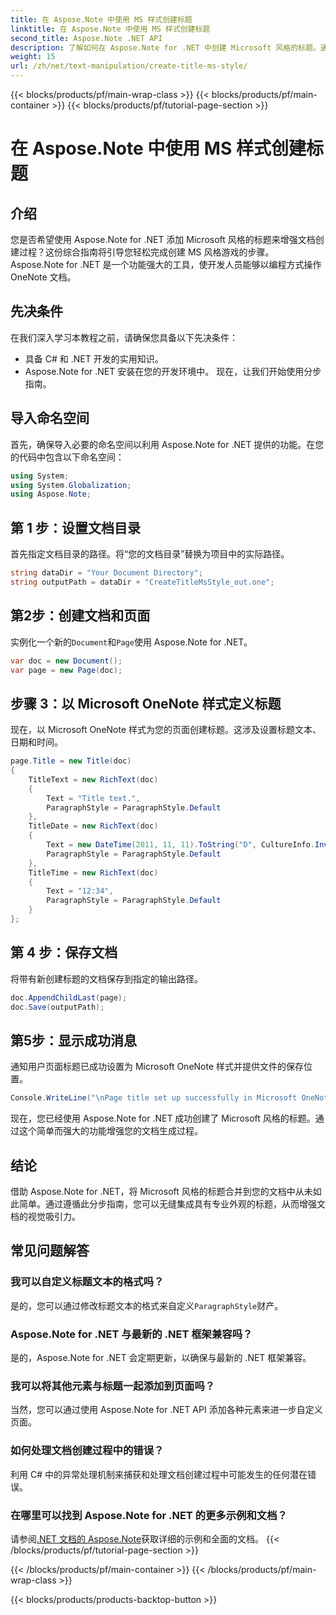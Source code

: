```yaml
---
title: 在 Aspose.Note 中使用 MS 样式创建标题
linktitle: 在 Aspose.Note 中使用 MS 样式创建标题
second_title: Aspose.Note .NET API
description: 了解如何在 Aspose.Note for .NET 中创建 Microsoft 风格的标题。通过这个易于理解的教程提升您的文档演示。
weight: 15
url: /zh/net/text-manipulation/create-title-ms-style/
---
```


{{< blocks/products/pf/main-wrap-class >}}
{{< blocks/products/pf/main-container >}}
{{< blocks/products/pf/tutorial-page-section >}}

# 在 Aspose.Note 中使用 MS 样式创建标题

## 介绍
您是否希望使用 Aspose.Note for .NET 添加 Microsoft 风格的标题来增强文档创建过程？这份综合指南将引导您轻松完成创建 MS 风格游戏的步骤。 Aspose.Note for .NET 是一个功能强大的工具，使开发人员能够以编程方式操作 OneNote 文档。
## 先决条件
在我们深入学习本教程之前，请确保您具备以下先决条件：
- 具备 C# 和 .NET 开发的实用知识。
- Aspose.Note for .NET 安装在您的开发环境中。
现在，让我们开始使用分步指南。
## 导入命名空间
首先，确保导入必要的命名空间以利用 Aspose.Note for .NET 提供的功能。在您的代码中包含以下命名空间：
```csharp
using System;
using System.Globalization;
using Aspose.Note;
```
## 第 1 步：设置文档目录
首先指定文档目录的路径。将“您的文档目录”替换为项目中的实际路径。
```csharp
string dataDir = "Your Document Directory";
string outputPath = dataDir + "CreateTitleMsStyle_out.one";
```
## 第2步：创建文档和页面
实例化一个新的`Document`和`Page`使用 Aspose.Note for .NET。
```csharp
var doc = new Document();
var page = new Page(doc);
```
## 步骤 3：以 Microsoft OneNote 样式定义标题
现在，以 Microsoft OneNote 样式为您的页面创建标题。这涉及设置标题文本、日期和时间。
```csharp
page.Title = new Title(doc)
{
    TitleText = new RichText(doc)
    {
        Text = "Title text.",
        ParagraphStyle = ParagraphStyle.Default
    },
    TitleDate = new RichText(doc)
    {
        Text = new DateTime(2011, 11, 11).ToString("D", CultureInfo.InvariantCulture),
        ParagraphStyle = ParagraphStyle.Default
    },
    TitleTime = new RichText(doc)
    {
        Text = "12:34",
        ParagraphStyle = ParagraphStyle.Default
    }
};
```
## 第 4 步：保存文档
将带有新创建标题的文档保存到指定的输出路径。
```csharp
doc.AppendChildLast(page);
doc.Save(outputPath);
```
## 第5步：显示成功消息
通知用户页面标题已成功设置为 Microsoft OneNote 样式并提供文件的保存位置。
```csharp
Console.WriteLine("\nPage title set up successfully in Microsoft OneNote style.\nFile saved at " + outputPath);
```
现在，您已经使用 Aspose.Note for .NET 成功创建了 Microsoft 风格的标题。通过这个简单而强大的功能增强您的文档生成过程。
## 结论
借助 Aspose.Note for .NET，将 Microsoft 风格的标题合并到您的文档中从未如此简单。通过遵循此分步指南，您可以无缝集成具有专业外观的标题，从而增强文档的视觉吸引力。
## 常见问题解答
### 我可以自定义标题文本的格式吗？
是的，您可以通过修改标题文本的格式来自定义`ParagraphStyle`财产。
### Aspose.Note for .NET 与最新的 .NET 框架兼容吗？
是的，Aspose.Note for .NET 会定期更新，以确保与最新的 .NET 框架兼容。
### 我可以将其他元素与标题一起添加到页面吗？
当然，您可以通过使用 Aspose.Note for .NET API 添加各种元素来进一步自定义页面。
### 如何处理文档创建过程中的错误？
利用 C# 中的异常处理机制来捕获和处理文档创建过程中可能发生的任何潜在错误。
### 在哪里可以找到 Aspose.Note for .NET 的更多示例和文档？
请参阅[.NET 文档的 Aspose.Note](https://reference.aspose.com/note/net/)获取详细的示例和全面的文档。
{{< /blocks/products/pf/tutorial-page-section >}}

{{< /blocks/products/pf/main-container >}}
{{< /blocks/products/pf/main-wrap-class >}}

{{< blocks/products/products-backtop-button >}}
